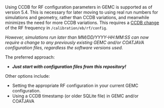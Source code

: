 Using CCDB for RF configuration parameters in GEMC is supported as of version 5.4.   This is necessary for later moving to using real run numbers for simulations and geometry, rather than CCDB variations, and meanwhile minimizes the need for more CCDB variations.  This requires a [CCDB change]() of the RF frequency in `/calibration/eb/rf/config`.

_However, simulations run later than MM/DD/YYYY-HH:MM:SS can now require a change to any previously existing GEMC and/or COATJAVA configuration files, regardless the software versions used._

The preferred approach:
* ***Just start with configuration files from this repository!***

Other options include:
* Setting the appropriate RF configuration in your current GEMC configuration.
* Using a CCDB timestamp (or older SQLite file) in GEMC and/or COATJAVA

